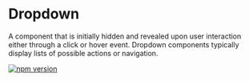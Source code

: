 # Dropdown

A component that is initially hidden and revealed upon user interaction either through a click or hover event. Dropdown components typically display lists of possible actions or navigation.

[![npm version](https://img.shields.io/npm/v/%40vrembem%2Fdropdown.svg)](https://www.npmjs.com/package/%40vrembem%2Fdropdown)
